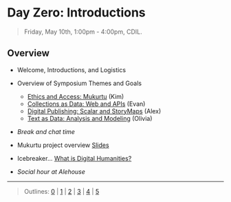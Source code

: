 # Day Zero: Introductions

> Friday, May 10th, 1:00pm - 4:00pm, CDIL.

## Overview

- Welcome, Introductions, and Logistics
- Overview of Symposium Themes and Goals
    - [Ethics and Access: Mukurtu](day-1.md) (Kim)
    - [Collections as Data: Web and APIs](day-2.md) (Evan)
    - [Digital Publishing: Scalar and StoryMaps](day-3.md) (Alex)
    - [Text as Data: Analysis and Modeling](day-4.md) (Olivia)
- *Break and chat time*
- Mukurtu project overview [Slides](https://drive.google.com/open?id=17PN8hnOjen_EqxkZdc6LHebyLMxuqJ4Q)
- Icebreaker... [What is Digital Humanities?](https://whatisdigitalhumanities.com/)

- *Social hour at Alehouse*

-----------------------

> Outlines: [0](day-0.md) | [1](day-1.md) | [2](day-2.md) | [3](day-3.md) | [4](day-4.md) | [5](day-5.md)
